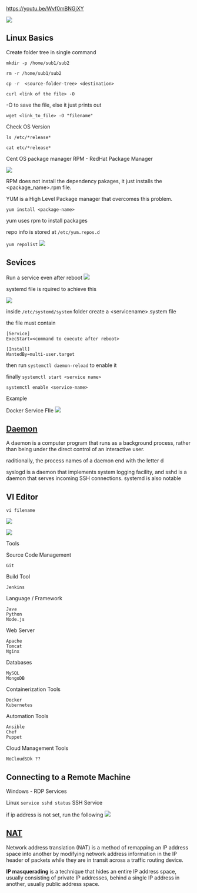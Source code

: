 https://youtu.be/Wvf0mBNGjXY

![](curriculum.png)

## Linux Basics

Create folder tree in single command
    
`mkdir -p /home/sub1/sub2`

`rm -r /home/sub1/sub2`

`cp -r  <source-folder-tree> <destination>`


`curl <link of the file> -O`

-O to save the file, else it just prints out

`wget <link_to_file> -O "filename"`

Check OS Version

`ls /etc/*release*`

`cat etc/*release*`
 
Cent OS package manager
RPM - RedHat Package Manager

![](2020-10-01-13-31-56.png)

RPM does not install the dependency pakages, it just installs the \<package_name>.rpm file.

YUM is a High Level Package manager that overcomes this problem.

`yum install <package-name>`

yum uses rpm to install packages

repo info is stored at `/etc/yum.repos.d`

`yum repolist`
![](2020-10-01-13-35-57.png)


## Sevices

Run a service even after reboot
![](2020-10-01-13-38-30.png)

systemd file is rquired to achieve this

![](2020-10-01-13-40-32.png)

inside `/etc/systemd/system` folder create a \<servicename>.system file

the file must contain

    [Service]
    ExecStart=<command to execute after reboot>

    [Install]
    WantedBy=multi-user.target

then run `systemctl daemon-reload` to enable it

finally 
`systemctl start <service name>`

`systemctl enable <service-name>`

Example

Docker Service FIle
![](2020-10-01-13-45-50.png)


## [Daemon](https://en.wikipedia.org/wiki/Daemon_(computing))

A daemon is a computer program that runs as a background process, rather than being under the direct control of an interactive user.

raditionally, the process names of a daemon end with the letter d

syslogd is a daemon that implements system logging facility, and sshd is a daemon that serves incoming SSH connections. systemd is also notable

## VI Editor

`vi filename`

![](2020-10-01-13-49-12.png)

![](2020-10-01-13-49-56.png)


Tools

Source Code Management

    Git 

Build Tool

    Jenkins

Language / Framework

    Java
    Python
    Node.js

Web Server

    Apache
    Tomcat
    Nginx

Databases
    
    MySQL
    MongoDB

Containerization Tools

    Docker
    Kubernetes

Automation Tools

    Ansible
    Chef
    Puppet

Cloud Management Tools

    NoCloudSDk ??


## Connecting to a Remote Machine

Windows - RDP Services

Linux `service sshd status` SSH Service

if ip address is not set, run the following
![](2020-10-01-14-06-49.png)

## [NAT](https://en.wikipedia.org/wiki/Network_address_translation)

Network address translation (NAT) is a method of remapping an IP address space into another by modifying network address information in the IP header of packets while they are in transit across a traffic routing device.

**IP masquerading** is a technique that hides an entire IP address space, usually consisting of private IP addresses, behind a single IP address in another, usually public address space.


